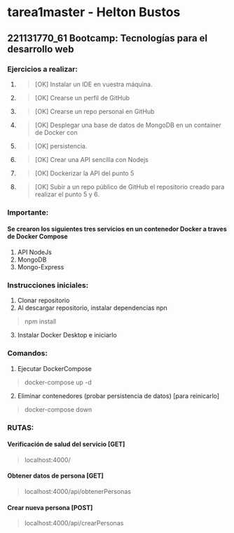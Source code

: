 # tarea1master - Helton Bustos #
## 221131770_61 Bootcamp: Tecnologías para el desarrollo web ##


### Ejercicios a realizar: ### 
1) > [OK] Instalar un IDE en vuestra máquina. 
2) > [OK] Crearse un perfil de GitHub
3) > [OK] Crearse un repo personal en GitHub
4) > [OK] Desplegar una base de datos de MongoDB en un container de Docker con
5) > [OK] persistencia. 
6) > [OK] Crear una API sencilla con Nodejs
7) > [OK] Dockerizar la API del punto 5
8) > [OK] Subir a un repo público de GitHub el repositorio creado para realizar el punto 5 y 6.


### Importante: ### 
#### Se crearon los siguientes tres servicios en un contenedor Docker a traves de **Docker Compose** ####
1) API NodeJs
2) MongoDB
3) Mongo-Express

### Instrucciones iniciales: ### 

1) Clonar repositorio
2) Al descargar repositorio, instalar dependencias npn
> npm install
3) Instalar Docker Desktop e iniciarlo

### Comandos: ###

1) Ejecutar DockerCompose
> docker-compose up -d

2) Eliminar contenedores (probar persistencia de datos) [para reinicarlo]
> docker-compose down

### RUTAS: ###
#### Verificación de salud del servicio [GET] ####
> localhost:4000/

#### Obtener datos de persona [GET] ####
> localhost:4000/api/obtenerPersonas

#### Crear nueva persona [POST] ####
> localhost:4000/api/crearPersonas
